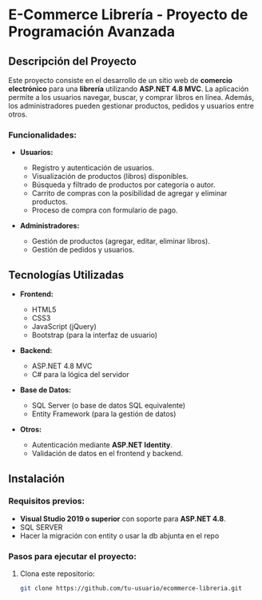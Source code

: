 # E-Commerce Librería - Proyecto de Programación Avanzada

## Descripción del Proyecto

Este proyecto consiste en el desarrollo de un sitio web de **comercio electrónico** para una **librería** utilizando **ASP.NET 4.8 MVC**. La aplicación permite a los usuarios navegar, buscar, y comprar libros en línea. Además, los administradores pueden gestionar productos, pedidos y usuarios entre otros.

### Funcionalidades:

- **Usuarios:**
  - Registro y autenticación de usuarios.
  - Visualización de productos (libros) disponibles.
  - Búsqueda y filtrado de productos por categoría o autor.
  - Carrito de compras con la posibilidad de agregar y eliminar productos.
  - Proceso de compra con formulario de pago.

- **Administradores:**
  - Gestión de productos (agregar, editar, eliminar libros).
  - Gestión de pedidos y usuarios.
  

## Tecnologías Utilizadas

- **Frontend:**
  - HTML5
  - CSS3
  - JavaScript (jQuery)
  - Bootstrap (para la interfaz de usuario)

- **Backend:**
  - ASP.NET 4.8 MVC
  - C# para la lógica del servidor

- **Base de Datos:**
  - SQL Server (o base de datos SQL equivalente)
  - Entity Framework (para la gestión de datos)

- **Otros:**
  - Autenticación mediante **ASP.NET Identity**.
  - Validación de datos en el frontend y backend.

## Instalación

### Requisitos previos:
- **Visual Studio 2019 o superior** con soporte para **ASP.NET 4.8**.
- SQL SERVER
- Hacer la migración con entity o usar la db abjunta en el repo 
  
### Pasos para ejecutar el proyecto:

1. Clona este repositorio:
   ```bash
   git clone https://github.com/tu-usuario/ecommerce-libreria.git
